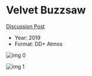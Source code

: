 # Velvet Buzzsaw

[Discussion Post](https://www.avsforum.com/threads/bass-eq-for-filtered-movies.2995212/post-57555414)

* Year: 2019
* Format: DD+ Atmos

![img 0](https://i.imgur.com/obieNiK.jpg)

![img 1](https://i.imgur.com/DIIQ98g.jpg)

